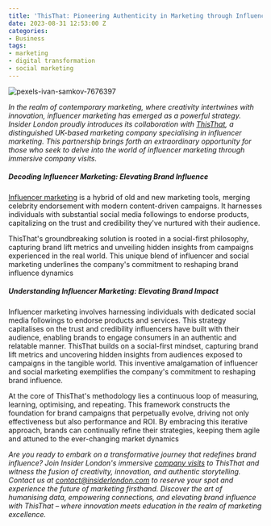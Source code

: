 ```yaml
---
title: 'ThisThat: Pioneering Authenticity in Marketing through Influencer Innovation'
date: 2023-08-31 12:53:00 Z
categories:
- Business
tags:
- marketing
- digital transformation
- social marketing
---
```


![pexels-ivan-samkov-7676397](/uploads/pexels-ivan-samkov-7676397.jpg)

*In the realm of contemporary marketing, where creativity intertwines with innovation, influencer marketing has emerged as a powerful strategy. Insider London proudly introduces its collaboration with [ThisThat](https://www.thisthat.tt/), a distinguished UK-based marketing company specialising in influencer marketing. This partnership brings forth an extraordinary opportunity for those who seek to delve into the world of influencer marketing through immersive company visits.*

##### Decoding Influencer Marketing: Elevating Brand Influence

[Influencer marketing](https://www.mckinsey.com/featured-insights/mckinsey-explainers/what-is-influencer-marketing) is a hybrid of old and new marketing tools, merging celebrity endorsement with modern content-driven campaigns. It harnesses individuals with substantial social media followings to endorse products, capitalizing on the trust and credibility they've nurtured with their audience.

ThisThat's groundbreaking solution is rooted in a social-first philosophy, capturing brand lift metrics and unveiling hidden insights from campaigns experienced in the real world. This unique blend of influencer and social marketing underlines the company's commitment to reshaping brand influence dynamics

##### Understanding Influencer Marketing: Elevating Brand Impact

Influencer marketing involves harnessing individuals with dedicated social media followings to endorse products and services. This strategy capitalises on the trust and credibility influencers have built with their audience, enabling brands to engage consumers in an authentic and relatable manner. ThisThat builds on a social-first mindset, capturing brand lift metrics and uncovering hidden insights from audiences exposed to campaigns in the tangible world. This inventive amalgamation of influencer and social marketing exemplifies the company's commitment to reshaping brand influence.

At the core of ThisThat's methodology lies a continuous loop of measuring, learning, optimising, and repeating. This framework constructs the foundation for brand campaigns that perpetually evolve, driving not only effectiveness but also performance and ROI. By embracing this iterative approach, brands can continually refine their strategies, keeping them agile and attuned to the ever-changing market dynamics

*Are you ready to embark on a transformative journey that redefines brand influence? Join Insider London's immersive [company visits](https://www.insiderlondon.com/london/company-visits/) to ThisThat and witness the fusion of creativity, innovation, and authentic storytelling. Contact us at [contact@insiderlondon.com](https://www.insiderlondon.com/contact-us/) to reserve your spot and experience the future of marketing firsthand. Discover the art of humanising data, empowering connections, and elevating brand influence with ThisThat – where innovation meets education in the realm of marketing excellence.*
